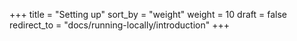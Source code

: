 +++
title = "Setting up"
sort_by = "weight"
weight = 10
draft = false
redirect_to = "docs/running-locally/introduction"
+++